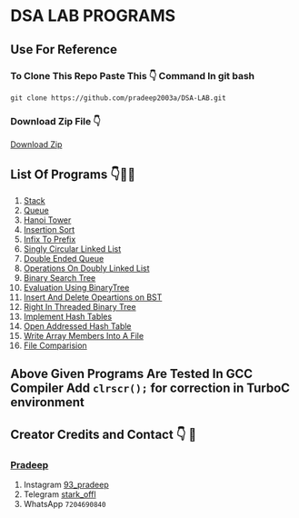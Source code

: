 # DSA LAB PROGRAMS

## Use For Reference



### To Clone This Repo Paste This :point_down: Command In git bash
```
git clone https://github.com/pradeep2003a/DSA-LAB.git
```
### Download Zip File :point_down:
[Download Zip](https://github.com/pradeep2003a/DSA-LAB/archive/refs/heads/main.zip)



## List Of Programs :point_down::see_no_evil::two_hearts:
1.  [Stack](../master/Stack.c)
2.  [Queue](../master/Queue.c)
3.  [Hanoi Tower](../master/HanoiTower.c)
4.  [Insertion Sort](../master/InsertionSort.c)
5.  [Infix To Prefix](../master/InfixToPrefix.c)
6.  [Singly Circular Linked List](../master/SinCirLinkedList.c)
7.  [Double Ended Queue](../master/DoubleEndedQueue.c)
8.  [Operations On Doubly Linked List](../master/OpDLL.c)
9.  [Binary Search Tree](../master/Binarytree.c)
10. [Evaluation Using BinaryTree](../master/PostfixBinTree.c)
11. [Insert And Delete Opeartions on BST](../master/InsertAndDeleteBTree.c)
12. [Right In Threaded Binary Tree](../master/Right_In_Threaded_BT.c)
13. [Implement Hash Tables](../master/HashTables.c)
14. [Open Addressed Hash Table](../master/OpenAdressedHashTable.c)
15. [Write Array Members Into A File](../master/FileWriting.c)
16. [File Comparision](../master/FileComparision.c)


## Above Given Programs Are Tested In GCC Compiler Add  ``` clrscr(); ``` for correction in TurboC environment


## Creator Credits and Contact :point_down: :see_no_evil: 
### [Pradeep](https://www.github.com/pradeep15a)
1. Instagram [93_pradeep](https://www.instagram.com/93__pradeep/)
2. Telegram [stark_offl](https://telegram.dog/Stark_Offl)
3. WhatsApp ``` 7204690840 ```
